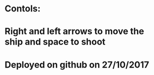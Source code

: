 # Contols:
# Right and left arrows to move the ship and space to shoot
# Deployed on github on 27/10/2017
